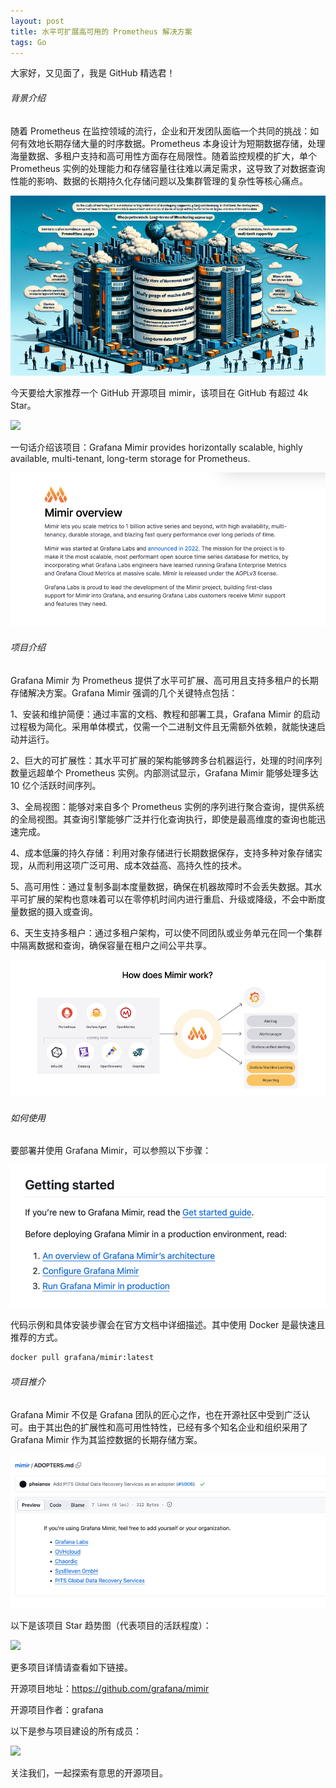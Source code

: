 ```yaml
---
layout: post
title: 水平可扩展高可用的 Prometheus 解决方案
tags: Go
---
```


大家好，又见面了，我是 GitHub 精选君！

###### 背景介绍

随着 Prometheus 在监控领域的流行，企业和开发团队面临一个共同的挑战：如何有效地长期存储大量的时序数据。Prometheus 本身设计为短期数据存储，处理海量数据、多租户支持和高可用性方面存在局限性。随着监控规模的扩大，单个 Prometheus 实例的处理能力和存储容量往往难以满足需求，这导致了对数据查询性能的影响、数据的长期持久化存储问题以及集群管理的复杂性等核心痛点。

![](https://raw.githubusercontent.com/ZhuPeng/pic/master/mac/compress_tmp-d989c7aabd790cf280c8a2045ffff598.png)

今天要给大家推荐一个 GitHub 开源项目 mimir，该项目在 GitHub 有超过 4k Star。

![](https://stats.deeptrain.net/repo/grafana/mimir/?theme=light)

一句话介绍该项目：Grafana Mimir provides horizontally scalable, highly available, multi-tenant, long-term storage for Prometheus.

![](https://raw.githubusercontent.com/ZhuPeng/pic/master/images/compress_image-20240801214821309.png)


###### 项目介绍

Grafana Mimir 为 Prometheus 提供了水平可扩展、高可用且支持多租户的长期存储解决方案。Grafana Mimir 强调的几个关键特点包括：

1、安装和维护简便：通过丰富的文档、教程和部署工具，Grafana Mimir 的启动过程极为简化。采用单体模式，仅需一个二进制文件且无需额外依赖，就能快速启动并运行。

2、巨大的可扩展性：其水平可扩展的架构能够跨多台机器运行，处理的时间序列数量远超单个 Prometheus 实例。内部测试显示，Grafana Mimir 能够处理多达 10 亿个活跃时间序列。

3、全局视图：能够对来自多个 Prometheus 实例的序列进行聚合查询，提供系统的全局视图。其查询引擎能够广泛并行化查询执行，即使是最高维度的查询也能迅速完成。

4、成本低廉的持久存储：利用对象存储进行长期数据保存，支持多种对象存储实现，从而利用这项广泛可用、成本效益高、高持久性的技术。

5、高可用性：通过复制多副本度量数据，确保在机器故障时不会丢失数据。其水平可扩展的架构也意味着可以在零停机时间内进行重启、升级或降级，不会中断度量数据的摄入或查询。

6、天生支持多租户：通过多租户架构，可以使不同团队或业务单元在同一个集群中隔离数据和查询，确保容量在租户之间公平共享。

![](https://raw.githubusercontent.com/ZhuPeng/pic/master/images/compress_image-20240801215037245.png)

###### 如何使用

要部署并使用 Grafana Mimir，可以参照以下步骤：

![](https://raw.githubusercontent.com/ZhuPeng/pic/master/images/compress_image-20240801215149048.png)

代码示例和具体安装步骤会在官方文档中详细描述。其中使用 Docker 是最快速且推荐的方式。

```bash
docker pull grafana/mimir:latest
```

###### 项目推介

Grafana Mimir 不仅是 Grafana 团队的匠心之作，也在开源社区中受到广泛认可。由于其出色的扩展性和高可用性特性，已经有多个知名企业和组织采用了 Grafana Mimir 作为其监控数据的长期存储方案。

![](https://raw.githubusercontent.com/ZhuPeng/pic/master/images/compress_image-20240801215448590.png)

以下是该项目 Star 趋势图（代表项目的活跃程度）：

![](https://api.star-history.com/svg?repos=grafana/mimir&type=Timeline)

更多项目详情请查看如下链接。

开源项目地址：https://github.com/grafana/mimir 

开源项目作者：grafana

以下是参与项目建设的所有成员：

![](https://contrib.rocks/image?repo=grafana/mimir)

关注我们，一起探索有意思的开源项目。

